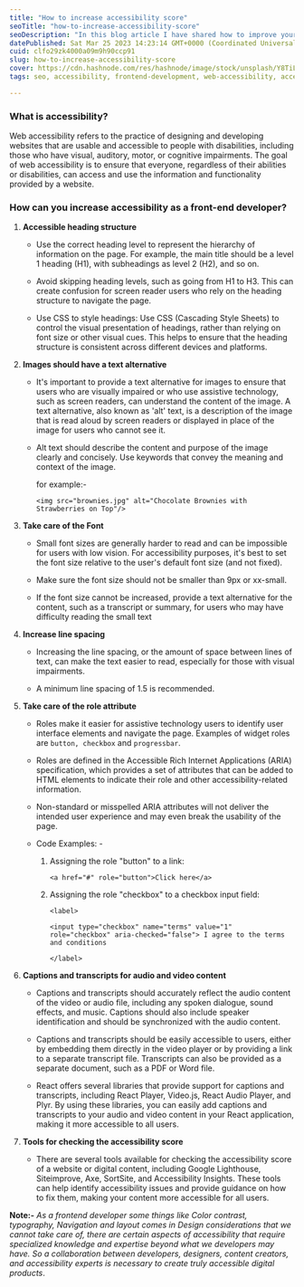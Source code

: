 ```yaml
---
title: "How to increase accessibility score"
seoTitle: "how-to-increase-accessibility-score"
seoDescription: "In this blog article I have shared how to improve your accessibility score."
datePublished: Sat Mar 25 2023 14:23:14 GMT+0000 (Coordinated Universal Time)
cuid: clfo29zk4000a09m9h90ccp91
slug: how-to-increase-accessibility-score
cover: https://cdn.hashnode.com/res/hashnode/image/stock/unsplash/Y8TiLvKnLeg/upload/30b282ba8956541272df555276bd43bd.jpeg
tags: seo, accessibility, frontend-development, web-accessibility, accessibility-score

---
```


### What is accessibility?

Web accessibility refers to the practice of designing and developing websites that are usable and accessible to people with disabilities, including those who have visual, auditory, motor, or cognitive impairments. The goal of web accessibility is to ensure that everyone, regardless of their abilities or disabilities, can access and use the information and functionality provided by a website.

### How can you increase accessibility as a front-end developer?

1. **Accessible heading structure**
    
    * Use the correct heading level to represent the hierarchy of information on the page. For example, the main title should be a level 1 heading (H1), with subheadings as level 2 (H2), and so on.
        
    * Avoid skipping heading levels, such as going from H1 to H3. This can create confusion for screen reader users who rely on the heading structure to navigate the page.
        
    * Use CSS to style headings: Use CSS (Cascading Style Sheets) to control the visual presentation of headings, rather than relying on font size or other visual cues. This helps to ensure that the heading structure is consistent across different devices and platforms.
        
2. **Images should have a text alternative**
    
    * It's important to provide a text alternative for images to ensure that users who are visually impaired or who use assistive technology, such as screen readers, can understand the content of the image. A text alternative, also known as 'alt' text, is a description of the image that is read aloud by screen readers or displayed in place of the image for users who cannot see it.
        
    * Alt text should describe the content and purpose of the image clearly and concisely. Use keywords that convey the meaning and context of the image.
        
        for example:-
        
        `<img src="brownies.jpg" alt="Chocolate Brownies with Strawberries on Top"/>`
        
3. **Take care of the Font**
    
    * Small font sizes are generally harder to read and can be impossible for users with low vision. For accessibility purposes, it's best to set the font size relative to the user's default font size (and not fixed).
        
    * Make sure the font size should not be smaller than 9px or xx-small.
        
    * If the font size cannot be increased, provide a text alternative for the content, such as a transcript or summary, for users who may have difficulty reading the small text
        
4. **Increase line spacing**
    
    * Increasing the line spacing, or the amount of space between lines of text, can make the text easier to read, especially for those with visual impairments.
        
    * A minimum line spacing of 1.5 is recommended.
        
5. **Take care of the role attribute**
    
    * Roles make it easier for assistive technology users to identify user interface elements and navigate the page. Examples of widget roles are `button, checkbox` and `progressbar`.
        
    * Roles are defined in the Accessible Rich Internet Applications (ARIA) specification, which provides a set of attributes that can be added to HTML elements to indicate their role and other accessibility-related information.
        
    * Non-standard or misspelled ARIA attributes will not deliver the intended user experience and may even break the usability of the page.
        
    * Code Examples: -
        
        1. Assigning the role "button" to a link:
            
            `<a href="#" role="button">Click here</a>`
            
        2. Assigning the role "checkbox" to a checkbox input field:
            
            `<label>`
            
            `<input type="checkbox" name="terms" value="1" role="checkbox" aria-checked="false"> I agree to the terms and conditions`
            
            `</label>`
            
6. **Captions and transcripts for audio and video content**
    
    * Captions and transcripts should accurately reflect the audio content of the video or audio file, including any spoken dialogue, sound effects, and music. Captions should also include speaker identification and should be synchronized with the audio content.
        
    * Captions and transcripts should be easily accessible to users, either by embedding them directly in the video player or by providing a link to a separate transcript file. Transcripts can also be provided as a separate document, such as a PDF or Word file.
        
    * React offers several libraries that provide support for captions and transcripts, including React Player, Video.js, React Audio Player, and Plyr. By using these libraries, you can easily add captions and transcripts to your audio and video content in your React application, making it more accessible to all users.
        
7. **Tools for checking the accessibility score**
    
    * There are several tools available for checking the accessibility score of a website or digital content, including Google Lighthouse, Siteimprove, Axe, SortSite, and Accessibility Insights. These tools can help identify accessibility issues and provide guidance on how to fix them, making your content more accessible for all users.
        

**Note:-** *As a frontend developer some things like Color contrast, typography, Navigation and layout comes in Design considerations that we cannot take care of, there are certain aspects of accessibility that require specialized knowledge and expertise beyond what we developers may have. So a collaboration between developers, designers, content creators, and accessibility experts is necessary to create truly accessible digital products*.